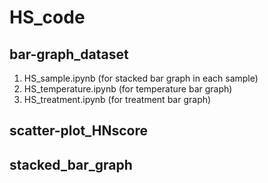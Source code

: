 # HS_code


## bar-graph_dataset

1. HS_sample.ipynb (for stacked bar graph in each sample)
2. HS_temperature.ipynb (for temperature bar graph)
3. HS_treatment.ipynb (for treatment bar graph)


## scatter-plot_HNscore


## stacked_bar_graph
